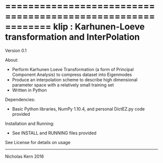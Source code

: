 ============================================================
klip : Karhunen-Loeve transformation and InterPolation
============================================================

Version 0.1

About:
- Perform Karhunen Loeve Transformation (a form of Principal Component Analysis) to compress dataset into Eigenmodes
- Produce an interpolation scheme to describe high dimensional parameter space with a relatively small training set
- Written in Python

Dependencies:
- Basic Python libraries, NumPy 1.10.4, and personal DictEZ.py code provided

Installation and Running:
- See INSTALL and RUNNING files provided

See License for details on usage

------------------------

Nicholas Kern
2016
